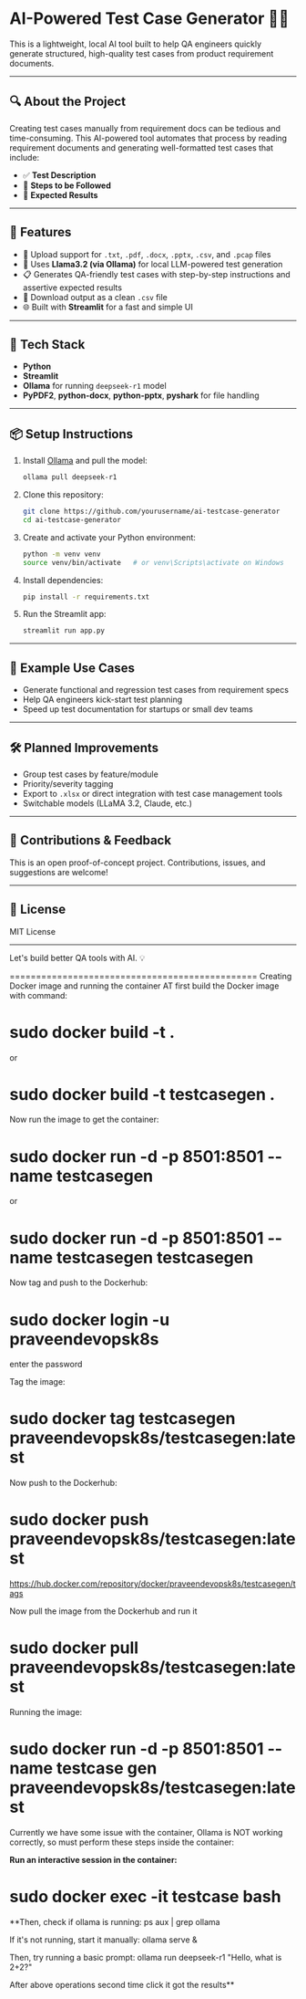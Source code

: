 
# AI-Powered Test Case Generator 🧠✅

This is a lightweight, local AI tool built to help QA engineers quickly generate structured, high-quality test cases from product requirement documents.

---

## 🔍 About the Project

Creating test cases manually from requirement docs can be tedious and time-consuming. This AI-powered tool automates that process by reading requirement documents and generating well-formatted test cases that include:

- ✅ **Test Description**
- 🔄 **Steps to be Followed**
- 🎯 **Expected Results**

---

## 🚀 Features

- 📂 Upload support for `.txt`, `.pdf`, `.docx`, `.pptx`, `.csv`, and `.pcap` files
- 🧠 Uses **Llama3.2 (via Ollama)** for local LLM-powered test generation
- 📋 Generates QA-friendly test cases with step-by-step instructions and assertive expected results
- 💾 Download output as a clean `.csv` file
- 🌐 Built with **Streamlit** for a fast and simple UI

---

## 🧰 Tech Stack

- **Python**
- **Streamlit**
- **Ollama** for running `deepseek-r1` model
- **PyPDF2**, **python-docx**, **python-pptx**, **pyshark** for file handling

---

## 📦 Setup Instructions

1. Install [Ollama](https://ollama.com) and pull the model:

   ```bash
   ollama pull deepseek-r1
   ```

2. Clone this repository:

   ```bash
   git clone https://github.com/yourusername/ai-testcase-generator
   cd ai-testcase-generator
   ```

3. Create and activate your Python environment:

   ```bash
   python -m venv venv
   source venv/bin/activate   # or venv\Scripts\activate on Windows
   ```

4. Install dependencies:

   ```bash
   pip install -r requirements.txt
   ```

5. Run the Streamlit app:

   ```bash
   streamlit run app.py
   ```

---

## 📎 Example Use Cases

- Generate functional and regression test cases from requirement specs
- Help QA engineers kick-start test planning
- Speed up test documentation for startups or small dev teams

---

## 🛠️ Planned Improvements

- Group test cases by feature/module
- Priority/severity tagging
- Export to `.xlsx` or direct integration with test case management tools
- Switchable models (LLaMA 3.2, Claude, etc.)

---

## 🤝 Contributions & Feedback

This is an open proof-of-concept project. Contributions, issues, and suggestions are welcome!

---

## 📄 License

MIT License

---

Let's build better QA tools with AI. 💡

===============================================
Creating Docker image and running the container
AT first build the Docker image with command:
# sudo docker build -t .
or
# sudo docker build -t testcasegen .

Now run the image to get the container:
# sudo docker run -d -p 8501:8501 --name testcasegen <container ID>
or 
# sudo docker run -d -p 8501:8501 --name testcasegen testcasegen 

Now tag and push to the Dockerhub:
# sudo docker login -u praveendevopsk8s
enter the password

Tag the image:
# sudo docker tag testcasegen praveendevopsk8s/testcasegen:latest 

Now push to the Dockerhub:
# sudo docker push praveendevopsk8s/testcasegen:latest 

https://hub.docker.com/repository/docker/praveendevopsk8s/testcasegen/tags

Now pull the image from the Dockerhub and run it
# sudo docker pull praveendevopsk8s/testcasegen:latest 

Running the image:
# sudo docker run -d -p 8501:8501 --name testcase gen praveendevopsk8s/testcasegen:latest 

Currently we have some issue with the container, Ollama is NOT working correctly, so must perform these steps inside the container:

**Run an interactive session in the container:**
# sudo docker exec -it testcase bash


**Then, check if ollama is running:
ps aux | grep ollama

If it's not running, start it manually:
ollama serve &


Then, try running a basic prompt:
ollama run deepseek-r1 "Hello, what is 2+2?"


After above operations second time click it got the results**
